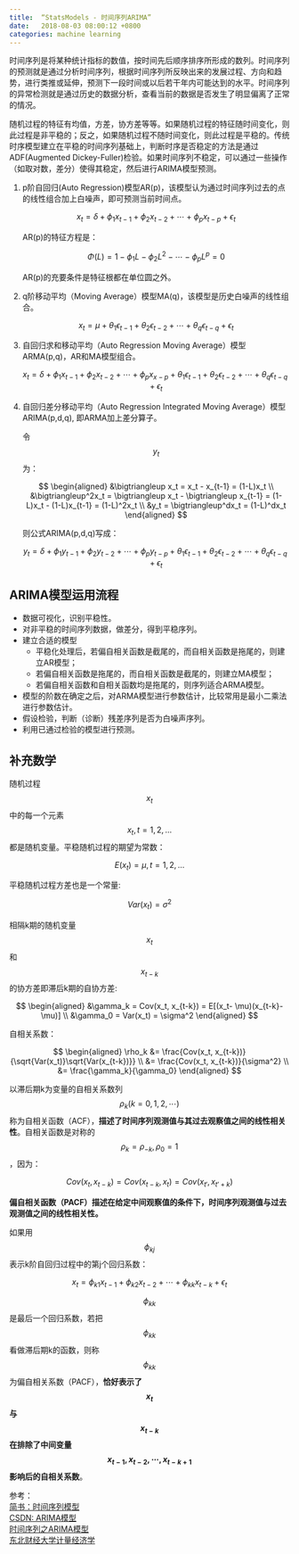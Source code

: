 ```yaml
---
title:  “StatsModels - 时间序列ARIMA”
date:   2018-08-03 08:00:12 +0800
categories: machine learning
---
```


时间序列是将某种统计指标的数值，按时间先后顺序排序所形成的数列。时间序列的预测就是通过分析时间序列，根据时间序列所反映出来的发展过程、方向和趋势，进行类推或延伸，预测下一段时间或以后若干年内可能达到的水平。时间序列的异常检测就是通过历史的数据分析，查看当前的数据是否发生了明显偏离了正常的情况。


随机过程的特征有均值，方差，协方差等等。如果随机过程的特征随时间变化，则此过程是非平稳的；反之，如果随机过程不随时间变化，则此过程是平稳的。传统时序模型建立在平稳的时间序列基础上，判断时序是否稳定的方法是通过ADF(Augmented Dickey-Fuller)检验。如果时间序列不稳定，可以通过一些操作（如取对数，差分）使得其稳定，然后进行ARIMA模型预测。

1. p阶自回归(Auto Regression)模型AR(p)，该模型认为通过时间序列过去的点的线性组合加上白噪声，即可预测当前时间点。

    $$
    x_t = \delta + \phi_1x_{t-1} + \phi_2x_{t-2} + \cdots + \phi_px_{t-p} + \epsilon_t
    $$

    AR(p)的特征方程是：

    $$
    \Phi(L) = 1 - \phi_1L - \phi_2L^2 - \cdots - \phi_pL^p=0
    $$

    AR(p)的充要条件是特征根都在单位圆之外。

2. q阶移动平均（Moving Average）模型MA(q)，该模型是历史白噪声的线性组合。

    $$
    x_t = \mu + \theta_1\epsilon_{t-1} + \theta_2\epsilon_{t-2} + \cdots + \theta_q\epsilon_{t-q} + \epsilon_t
    $$

3. 自回归求和移动平均（Auto Regression Moving Average）模型ARMA(p,q)，AR和MA模型组合。

    $$
    x_t = \delta + \phi_1x_{t-1} + \phi_2x_{t-2} + \cdots + \phi_px_{x-p} + \theta_1\epsilon_{t-1} + \theta_2\epsilon_{t-2} + \cdots + \theta_q\epsilon_{t-q} + \epsilon_t
    $$

4. 自回归差分移动平均（Auto Regression Integrated Moving Average）模型ARIMA(p,d,q), 即ARMA加上差分算子。

    令$$ y_t $$为：

    $$
    \begin{aligned}
    &\bigtriangleup x_t = x_t - x_{t-1} = (1-L)x_t \\
    &\bigtriangleup^2x_t = \bigtriangleup x_t - \bigtriangleup x_{t-1} = (1-L)x_t - (1-L)x_{t-1} = (1-L)^2x_t \\
    &y_t = \bigtriangleup^dx_t = (1-L)^dx_t
    \end{aligned}
    $$

    则公式ARIMA(p,d,q)写成：

    $$
    y_t = \delta + \phi_1y_{t-1} + \phi_2y_{t-2} + \cdots + \phi_py_{t-p} + \theta_1\epsilon_{t-1} + \theta_2\epsilon_{t-2} + \cdots + \theta_q\epsilon_{t-q} + \epsilon_t
    $$

## ARIMA模型运用流程

- 数据可视化，识别平稳性。  
- 对非平稳的时间序列数据，做差分，得到平稳序列。
- 建立合适的模型
    * 平稳化处理后，若偏自相关函数是截尾的，而自相关函数是拖尾的，则建立AR模型；
    * 若偏自相关函数是拖尾的，而自相关函数是截尾的，则建立MA模型；
    * 若偏自相关函数和自相关函数均是拖尾的，则序列适合ARMA模型。
- 模型的阶数在确定之后，对ARMA模型进行参数估计，比较常用是最小二乘法进行参数估计。
- 假设检验，判断（诊断）残差序列是否为白噪声序列。
- 利用已通过检验的模型进行预测。

## 补充数学  

随机过程$$ {x_t} $$中的每一个元素$$ x_t, t=1,2,\dots $$都是随机变量。平稳随机过程的期望为常数：

$$ E(x_t) = \mu, t=1,2,\dots $$

平稳随机过程方差也是一个常量:

$$ Var(x_t) = \sigma^2 $$

相隔k期的随机变量$$ x_t $$和$$ x_{t-k} $$的协方差即滞后k期的自协方差:

$$
\begin{aligned}
&\gamma_k = Cov(x_t, x_{t-k}) = E[(x_t- \mu)(x_{t-k}- \mu)] \\
&\gamma_0 = Var(x_t) = \sigma^2
\end{aligned}
$$

自相关系数：

$$
\begin{aligned}
\rho_k &= \frac{Cov(x_t, x_{t-k})}{\sqrt{Var(x_t)}\sqrt{Var(x_{t-k})}} \\
&= \frac{Cov(x_t, x_{t-k})}{\sigma^2} \\
&= \frac{\gamma_k}{\gamma_0}
\end{aligned}
$$

以滞后期k为变量的自相关系数列$$ \rho_k (k = 0, 1, 2, \cdots) $$称为自相关函数（ACF），**描述了时间序列观测值与其过去观察值之间的线性相关性**。自相关函数是对称的$$ \rho_k = \rho_{-k}, \rho_0 = 1 $$，因为：

$$ Cov(x_t, x_{t-k}) = Cov(x_{t-k}, x_t) = Cov(x_{t'}, x_{t'+k}) $$ 

**偏自相关函数（PACF）描述在给定中间观察值的条件下，时间序列观测值与过去观测值之间的线性相关性。**

如果用$$ \phi_{kj} $$表示k阶自回归过程中的第j个回归系数：

$$
x_t = \phi_{k1}x_{t-1} + \phi_{k2}x_{t-2} + \cdots + \phi_{kk}x_{t-k} + \epsilon_t
$$

$$ \phi_{kk} $$ 是最后一个回归系数，若把$$ \phi_{kk} $$看做滞后期k的函数，则称$$ \phi_{kk} $$为偏自相关系数（PACF），**恰好表示了$$ x_t $$与$$ x_{t-k} $$在排除了中间变量$$ x_{t-1}, x_{t-2}, \cdots, x_{t-k+1} $$影响后的自相关系数**。

参考：  
[简书：时间序列模型](https://www.jianshu.com/p/4130bac8ebec)  
[CSDN: ARIMA模型](https://blog.csdn.net/aspirinvagrant/article/details/46323271)  
[时间序列之ARIMA模型](https://www.cnblogs.com/bradleon/p/6827109.html)  
[东北财经大学计量经济学](http://classroom.dufe.edu.cn/spsk/c102/wlkj/CourseContents/Chapter10)
